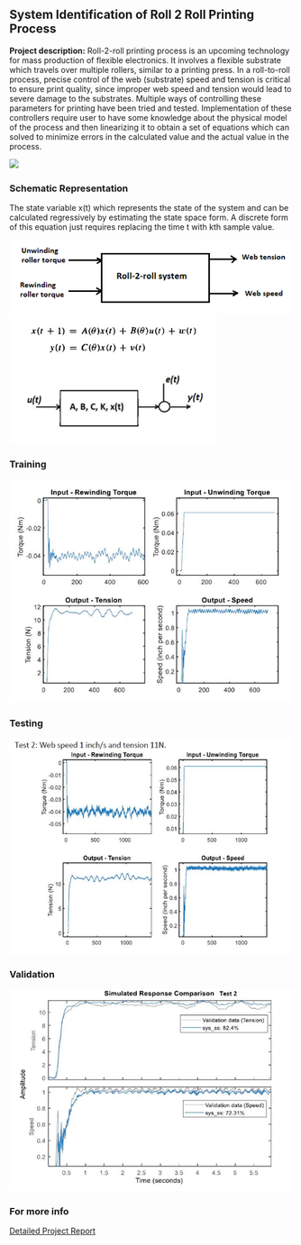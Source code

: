 ## System Identification of Roll 2 Roll Printing Process	

**Project description:** Roll-2-roll printing process is an upcoming technology for mass production of flexible electronics. It involves a flexible substrate which travels over multiple rollers, similar to a printing press. In a roll-to-roll process, precise control of the web (substrate) speed and tension is critical to ensure print quality, since improper web speed and tension would lead to severe damage to the substrates. Multiple ways of controlling these parameters for printing have been tried and tested. Implementation of these controllers require user to have some knowledge about the physical model of the process and then linearizing it to obtain a set of equations which can solved to minimize errors in the calculated value and the actual value in the process.

<img src="images/sys_id/roll2roll.png?raw=true"/>


### Schematic Representation

The state variable x(t) which represents the state of the system and can be calculated regressively by estimating the state space form. A discrete form of this equation just requires replacing the time t with kth sample value.

<img src="images/sys_id/schematic.png?raw=true"/>

<img src="images/sys_id/equations.jpg?raw=true"/>

### Training
<img src="images/sys_id/training_data.JPG?raw=true"/>


### Testing
<img src="images/sys_id/test_data.JPG?raw=true"/>


### Validation
<img src="images/sys_id/validation.JPG?raw=true"/>


### For more info
[Detailed Project Report](/pdf/sys_id_project_report.pdf)